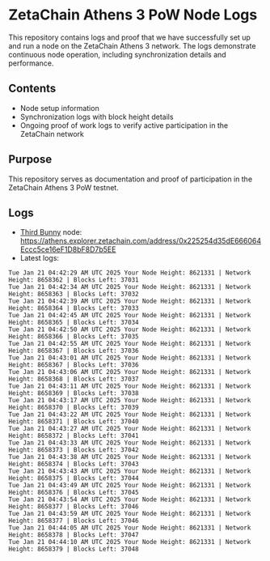 # ZetaChain Athens 3 PoW Node Logs
This repository contains logs and proof that we have successfully set up and run a node on the ZetaChain Athens 3 network. The logs demonstrate continuous node operation, including synchronization details and performance.

## Contents
- Node setup information
- Synchronization logs with block height details
- Ongoing proof of work logs to verify active participation in the ZetaChain network

## Purpose
This repository serves as documentation and proof of participation in the ZetaChain Athens 3 PoW testnet.

## Logs

- [Third Bunny](https://thirdbunny.xyz/) node: https://athens.explorer.zetachain.com/address/0x225254d35dE666064Eccc5ce16eF1D8bF8D7b5EE
- Latest logs:
```
Tue Jan 21 04:42:29 AM UTC 2025 Your Node Height: 8621331 | Network Height: 8658362 | Blocks Left: 37031
Tue Jan 21 04:42:34 AM UTC 2025 Your Node Height: 8621331 | Network Height: 8658363 | Blocks Left: 37032
Tue Jan 21 04:42:39 AM UTC 2025 Your Node Height: 8621331 | Network Height: 8658364 | Blocks Left: 37033
Tue Jan 21 04:42:45 AM UTC 2025 Your Node Height: 8621331 | Network Height: 8658365 | Blocks Left: 37034
Tue Jan 21 04:42:50 AM UTC 2025 Your Node Height: 8621331 | Network Height: 8658366 | Blocks Left: 37035
Tue Jan 21 04:42:55 AM UTC 2025 Your Node Height: 8621331 | Network Height: 8658367 | Blocks Left: 37036
Tue Jan 21 04:43:01 AM UTC 2025 Your Node Height: 8621331 | Network Height: 8658367 | Blocks Left: 37036
Tue Jan 21 04:43:06 AM UTC 2025 Your Node Height: 8621331 | Network Height: 8658368 | Blocks Left: 37037
Tue Jan 21 04:43:11 AM UTC 2025 Your Node Height: 8621331 | Network Height: 8658369 | Blocks Left: 37038
Tue Jan 21 04:43:17 AM UTC 2025 Your Node Height: 8621331 | Network Height: 8658370 | Blocks Left: 37039
Tue Jan 21 04:43:22 AM UTC 2025 Your Node Height: 8621331 | Network Height: 8658371 | Blocks Left: 37040
Tue Jan 21 04:43:27 AM UTC 2025 Your Node Height: 8621331 | Network Height: 8658372 | Blocks Left: 37041
Tue Jan 21 04:43:33 AM UTC 2025 Your Node Height: 8621331 | Network Height: 8658373 | Blocks Left: 37042
Tue Jan 21 04:43:38 AM UTC 2025 Your Node Height: 8621331 | Network Height: 8658374 | Blocks Left: 37043
Tue Jan 21 04:43:43 AM UTC 2025 Your Node Height: 8621331 | Network Height: 8658375 | Blocks Left: 37044
Tue Jan 21 04:43:49 AM UTC 2025 Your Node Height: 8621331 | Network Height: 8658376 | Blocks Left: 37045
Tue Jan 21 04:43:54 AM UTC 2025 Your Node Height: 8621331 | Network Height: 8658377 | Blocks Left: 37046
Tue Jan 21 04:43:59 AM UTC 2025 Your Node Height: 8621331 | Network Height: 8658377 | Blocks Left: 37046
Tue Jan 21 04:44:05 AM UTC 2025 Your Node Height: 8621331 | Network Height: 8658378 | Blocks Left: 37047
Tue Jan 21 04:44:10 AM UTC 2025 Your Node Height: 8621331 | Network Height: 8658379 | Blocks Left: 37048
```
